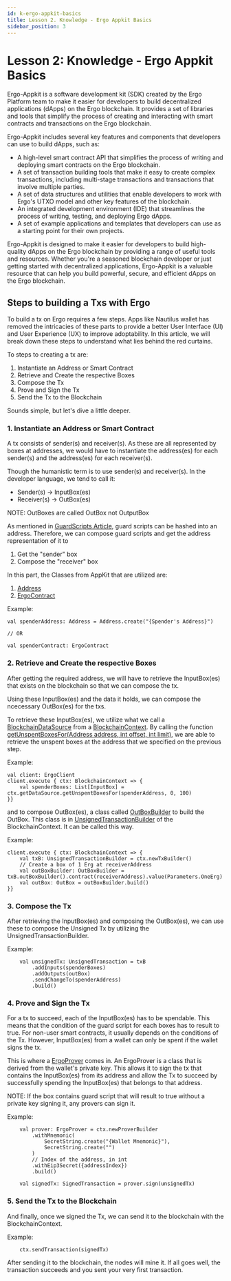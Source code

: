 ```yaml
---
id: k-ergo-appkit-basics
title: Lesson 2. Knowledge - Ergo Appkit Basics
sidebar_position: 3
---
```


# Lesson 2: Knowledge - Ergo Appkit Basics

Ergo-Appkit is a software development kit (SDK) created by the Ergo Platform team to make it easier for developers to build decentralized applications (dApps) on the Ergo blockchain. It provides a set of libraries and tools that simplify the process of creating and interacting with smart contracts and transactions on the Ergo blockchain.

Ergo-Appkit includes several key features and components that developers can use to build dApps, such as:

- A high-level smart contract API that simplifies the process of writing and deploying smart contracts on the Ergo blockchain.
- A set of transaction building tools that make it easy to create complex transactions, including multi-stage transactions and transactions that involve multiple parties.
- A set of data structures and utilities that enable developers to work with Ergo's UTXO model and other key features of the blockchain.
- An integrated development environment (IDE) that streamlines the process of writing, testing, and deploying Ergo dApps.
- A set of example applications and templates that developers can use as a starting point for their own projects.

Ergo-Appkit is designed to make it easier for developers to build high-quality dApps on the Ergo blockchain by providing a range of useful tools and resources. Whether you're a seasoned blockchain developer or just getting started with decentralized applications, Ergo-Appkit is a valuable resource that can help you build powerful, secure, and efficient dApps on the Ergo blockchain.

## Steps to building a Txs with Ergo

To build a tx on Ergo requires a few steps. Apps like Nautilus wallet has removed the intricacies of these parts to provide a better User Interface (UI) and User Experience (UX) to improve adoptability. In this article, we will break down these steps to understand what lies behind the red curtains.

To steps to creating a tx are:

1. Instantiate an Address or Smart Contract
2. Retrieve and Create the respective Boxes
3. Compose the Tx
4. Prove and Sign the Tx
5. Send the Tx to the Blockchain

Sounds simple, but let's dive a little deeper.

### 1. Instantiate an Address or Smart Contract

A tx consists of sender(s) and receiver(s). As these are all represented by boxes at addresses, we would have to instantiate the address(es) for each sender(s) and the address(es) for each receiver(s).

Though the humanistic term is to use sender(s) and receiver(s). In the developer language, we tend to call it:

- Sender(s) -> InputBox(es)
- Receiver(s) -> OutBox(es)

NOTE: OutBoxes are called OutBox not OutputBox

As mentioned in [GuardScripts Article](../trail1-eutxo-n-nfts/2-k-registers-guardscripts-ergoscript.md), guard scripts can be hashed into an address. Therefore, we can compose guard scripts and get the address representation of it to

1. Get the "sender" box
2. Compose the "receiver" box

In this part, the Classes from AppKit that are utilized are:

1. [Address](https://github.com/ergoplatform/ergo-appkit/blob/458c21bf6abed9602f446de8d93349da9f3be8b6/common/src/main/java/org/ergoplatform/appkit/Address.java#L27)
2. [ErgoContract](https://github.com/ergoplatform/ergo-appkit/blob/7203ab040fc104bcce571dd91a873d8915b7e42b/common/src/main/java/org/ergoplatform/appkit/ErgoContract.java#L11)

Example:

```
val spenderAddress: Address = Address.create("{Spender's Address}")

// OR

val spenderContract: ErgoContract
```

### 2. Retrieve and Create the respective Boxes

After getting the required address, we will have to retrieve the InputBox(es) that exists on the blockchain so that we can compose the tx.

Using these InputBox(es) and the data it holds, we can compose the ncecessary OutBox(es) for the txs.

To retrieve these InputBox(es), we utilize what we call a [BlockchainDataSource](https://github.com/ergoplatform/ergo-appkit/blob/0ab249364b3694a4167b059f5acfb32d41c45d24/lib-api/src/main/java/org/ergoplatform/appkit/BlockchainDataSource.java#L9) from a [BlockchainContext](https://github.com/ergoplatform/ergo-appkit/blob/85f65e616765ff229745939f1e369642f4f54200/lib-api/src/main/java/org/ergoplatform/appkit/BlockchainContext.java#L16). By calling the function [getUnspentBoxesFor(Address address, int offset, int limit)](https://github.com/ergoplatform/ergo-appkit/blob/0ab249364b3694a4167b059f5acfb32d41c45d24/lib-api/src/main/java/org/ergoplatform/appkit/BlockchainDataSource.java#L58), we are able to retrieve the unspent boxes at the address that we specified on the previous step.

Example:

```
val client: ErgoClient
client.execute { ctx: BlockchainContext => {
    val spenderBoxes: List[InputBox] = ctx.getDataSource.getUnspentBoxesFor(spenderAddress, 0, 100)
}}
```

and to compose OutBox(es), a class called [OutBoxBuilder](https://github.com/ergoplatform/ergo-appkit/blob/e7f49e16fc33c90ab535e8ab3e2dca2751d177c7/lib-api/src/main/java/org/ergoplatform/appkit/OutBoxBuilder.java#L14) to build the OutBox. This class is in [UnsignedTransactionBuilder](https://github.com/ergoplatform/ergo-appkit/blob/bad1163c1776fa223719013e6939d6e82c07d30f/lib-api/src/main/java/org/ergoplatform/appkit/UnsignedTransactionBuilder.java#L18) of the BlockchainContext. It can be called this way.

Example:

```
client.execute { ctx: BlockchainContext => {
    val txB: UnsignedTransactionBuilder = ctx.newTxBuilder()
    // Create a box of 1 Erg at receiverAddress
    val outBoxBuilder: OutBoxBuilder = txB.outBoxBuilder().contract(receiverAddress).value(Parameters.OneErg)
    val outBox: OutBox = outBoxBuilder.build()
}}
```

### 3. Compose the Tx

After retrieving the InputBox(es) and composing the OutBox(es), we can use these to compose the Unsigned Tx by utilizing the UnsignedTransactionBuilder.

Example:

```
    val unsignedTx: UnsignedTransaction = txB
        .addInputs(spenderBoxes)
        .addOutputs(outBox)
        .sendChangeTo(spenderAddress)
        .build()
```

### 4. Prove and Sign the Tx

For a tx to succeed, each of the InputBox(es) has to be spendable. This means that the condition of the guard script for each boxes has to result to true. For non-user smart contracts, it usually depends on the conditions of the Tx. However, InputBox(es) from a wallet can only be spent if the wallet signs the tx.

This is where a [ErgoProver](https://github.com/ergoplatform/ergo-appkit/blob/0a769dccc4e6abdbd4b4f7f6023de6059a7198e8/lib-api/src/main/java/org/ergoplatform/appkit/ErgoProver.java#L15) comes in. An ErgoProver is a class that is derived from the wallet's private key. This allows it to sign the tx that contains the InputBox(es) from its address and allow the Tx to succeed by successfully spending the InputBox(es) that belongs to that address.

NOTE: If the box contains guard script that will result to true without a private key signing it, any provers can sign it.

Example:

```
    val prover: ErgoProver = ctx.newProverBuilder
        .withMnemonic(
            SecretString.create("{Wallet Mnemonic}"),
            SecretString.create("")
        )
        // Index of the address, in int
        .withEip3Secret({addressIndex})
        .build()

    val signedTx: SignedTransaction = prover.sign(unsignedTx)
```

### 5. Send the Tx to the Blockchain

And finally, once we signed the Tx, we can send it to the blockchain with the BlockchainContext.

Example:

```
    ctx.sendTransaction(signedTx)
```

After sending it to the blockchain, the nodes will mine it. If all goes well, the transaction succeeds and you sent your very first transaction.
